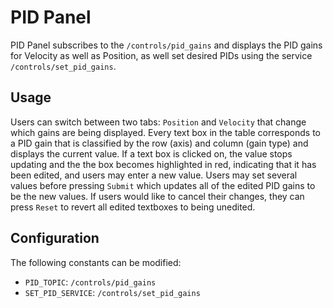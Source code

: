 # PID Panel
PID Panel subscribes to the `/controls/pid_gains` and displays the PID gains for Velocity as well as Position, as well set desired PIDs using the service `/controls/set_pid_gains`.

## Usage
Users can switch between two tabs: `Position` and `Velocity` that change which gains are being displayed.
Every text box in the table corresponds to a PID gain that is classified by the row (axis) and column (gain type) and displays the current value.
If a text box is clicked on, the value stops updating and the the box becomes highlighted in red,
indicating that it has been edited, and users may enter a new value.
Users may set several values before pressing `Submit` which updates all of the edited PID gains to be the new values.
If users would like to cancel their changes, they can press `Reset` to revert all edited textboxes to being unedited.

## Configuration
The following constants can be modified:
- `PID_TOPIC`: `/controls/pid_gains`
- `SET_PID_SERVICE`: `/controls/set_pid_gains`